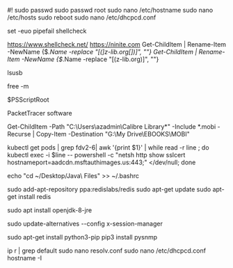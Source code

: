 ﻿#!
sudo passwd 
sudo passwd root
sudo nano /etc/hostname
sudo nano /etc/hosts
sudo reboot 
sudo nano /etc/dhcpcd.conf


set -euo pipefail
shellcheck

https://www.shellcheck.net/
https://ninite.com
Get-ChildItem | Rename-Item -NewName {$_.Name -replace "[(]z-lib.org[])]", ""}
Get-ChildItem | Rename-Item -NewName {$_.Name -replace "[(z-lib.org)]", ""}

lsusb 

free -m

$PSScriptRoot

PacketTracer software

Get-ChildItem -Path "C:\Users\azadmin\Calibre Library\*" -Include *.mobi -Recurse | Copy-Item -Destination "G:\My Drive\EBOOKS\MOBI"

kubectl get pods | grep fdv2-6| awk '{print $1}' | while read -r line ; do kubectl exec -i $line -- powershell  -c "netsh http show sslcert hostnameport=aadcdn.msftauthimages.us:443;" </dev/null; done

echo "cd ~/Desktop/Java\ Files" >> ~/.bashrc

sudo add-apt-repository ppa:redislabs/redis
sudo apt-get update
sudo apt-get install redis

sudo apt install openjdk-8-jre

sudo update-alternatives --config x-session-manager

sudo apt-get install python3-pip
pip3 install pysnmp

ip r | grep default
sudo nano resolv.conf
sudo nano /etc/dhcpcd.conf
hostname -I